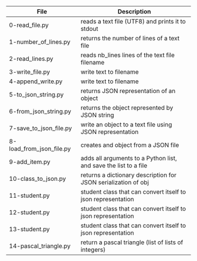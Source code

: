 File | Description
--- | ---
0-read_file.py | reads a text file (UTF8) and prints it to stdout
1-number_of_lines.py | returns the number of lines of a text file
2-read_lines.py | reads nb_lines lines of the text file filename
3-write_file.py | write text to filename
4-append_write.py | write text to filename
5-to_json_string.py | returns JSON representation of an object
6-from_json_string.py | returns the object represented by JSON string
7-save_to_json_file.py | write an object to a text file using JSON representation
8-load_from_json_file.py | creates and object from a JSON file
9-add_item.py | adds all arguments to a Python list, and save the list to a file
10-class_to_json.py | returns a dictionary description for JSON serialization of obj
11-student.py | student class that can convert itself to json representation
12-student.py | student class that can convert itself to json representation
13-student.py | student class that can convert itself to json representation
14-pascal_triangle.py | return a pascal triangle (list of lists of integers)
